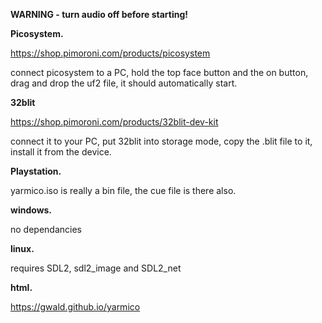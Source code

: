 

**WARNING - turn audio off before starting!**



**Picosystem.**

https://shop.pimoroni.com/products/picosystem

connect picosystem to a PC, hold the top face button and the on button, drag and drop the uf2 file, it should automatically start.


**32blit**

https://shop.pimoroni.com/products/32blit-dev-kit

connect it to your PC, put 32blit into storage mode, copy the .blit file to it, install it from the device.


**Playstation.**

yarmico.iso is really a bin file, the cue file is there also.

**windows.**

no dependancies


**linux.**

requires SDL2, sdl2_image and SDL2_net

**html.**

https://gwald.github.io/yarmico

